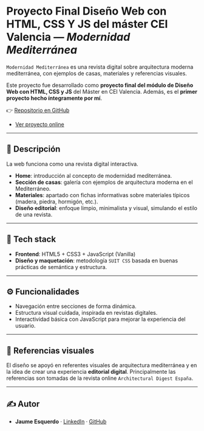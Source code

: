 # Proyecto Final Diseño Web con HTML, CSS Y JS del máster CEI Valencia — *Modernidad Mediterránea*

`Modernidad Mediterránea` es una revista digital sobre arquitectura moderna mediterránea, con ejemplos de casas, materiales y referencias visuales.  

Este proyecto fue desarrollado como **proyecto final del módulo de Diseño Web con HTML, CSS y JS** del Máster en CEI Valencia. Además, es el **primer proyecto hecho íntegramente por mí**.  

👉 [Repositorio en GitHub](https://github.com/JaumeEsquerdo/Modernidad-Mediterranea---revista)  

- [Ver proyecto online](https://jaumeesquerdo.github.io/Modernidad-Mediterranea---revista/)
---

## 📖 Descripción

La web funciona como una revista digital interactiva.  

- **Home**: introducción al concepto de modernidad mediterránea.  
- **Sección de casas**: galería con ejemplos de arquitectura moderna en el Mediterráneo.  
- **Materiales**: apartado con fichas informativas sobre materiales típicos (madera, piedra, hormigón, etc.).  
- **Diseño editorial**: enfoque limpio, minimalista y visual, simulando el estilo de una revista.  

---

## 🧱 Tech stack

- **Frontend**: HTML5 + CSS3 + JavaScript (Vanilla)  
- **Diseño y maquetación**: metodología `SUIT CSS` basada en buenas prácticas de semántica y estructura.  

---

## ⚙️ Funcionalidades

- Navegación entre secciones de forma dinámica.  
- Estructura visual cuidada, inspirada en revistas digitales.  
- Interactividad básica con JavaScript para mejorar la experiencia del usuario.  

---

## 🎨 Referencias visuales

El diseño se apoyó en referentes visuales de arquitectura mediterránea y en la idea de crear una experiencia **editorial digital**.  Principalmente las referencias son tomadas de la revista online `Architectural Digest España`.


---

## ✍️ Autor

- **Jaume Esquerdo** · [LinkedIn](https://www.linkedin.com/in/jaume-esquerdo/) · [GitHub](https://github.com/JaumeEsquerdo)  
